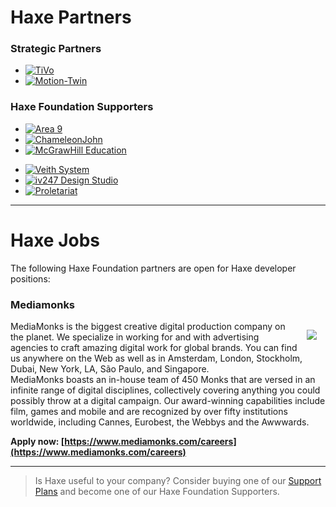 # Haxe Partners

<div class="row-fluid anchor-target" id="partners" name="partners">
<div class="span6">
<h3>Strategic Partners</h3>
<ul class="logos">
  <li title="TiVo"><a href="http://www.tivo.com/"><img src="/img/partners/tivo-logo.png" alt="TiVo"></a></li>
  <li title="Motion-Twin"><a href="http://motion-twin.com/"><img src="/img/partners/motion-twin-logo.png" alt="Motion-Twin"></a></li>
</ul>
</div>
<div class="span6">
<h3>Haxe Foundation Supporters</h3>
<ul class="logos">
  <li title="Area 9"><a href="http://area9learning.com/"><img src="/img/partners/area-9-logo.png" alt="Area 9"></a></li>
  <li title="ChameleonJohn"><a href="http://www.chameleonjohn.com/"><img src="/img/partners/chameleonjohn-logo.png" alt="ChameleonJohn"></a></li>
  <li title="McGrawHill Education"><a href="http://www.mheducation.com/"><img src="/img/partners/mcgrawhilleducation-logo.png" alt="McGrawHill Education"></a></li>
</ul>
<ul class="logos">
  <li title="Veith System"><a href="http://www.veith-system.de/"><img src="/img/partners/veith-system.png" alt="Veith System"></a></li>
  <li title="iv247 Design Studio"><a href="http://iv247.com/"><img src="/img/partners/iv247-logo.png" alt="iv247 Design Studio"></a></li>
  <li title="Proletariat"><a href="http://proletariat.com"><img src="/img/partners/proletariat-logo.png" alt="Proletariat"></a></li>
</ul>
</div>
</div>

---

# Haxe Jobs 

The following Haxe Foundation partners are open for Haxe developer positions:

### Mediamonks
<img src="https://www.mediamonks.com/version/1470741895/inc/image/mediamonks-share.png" align="right" style="margin:1em"/>

MediaMonks is the biggest creative digital production company on the planet. We specialize in working for and with advertising agencies to craft amazing digital work for global brands. You can find us anywhere on the Web as well as in Amsterdam, London, Stockholm, Dubai, New York, LA, São Paulo, and Singapore.  
MediaMonks boasts an in-house team of 450 Monks that are versed in an infinite range of digital disciplines, collectively covering anything you could possibly throw at a digital campaign. Our award-winning capabilities include film, games and mobile and are recognized by over fifty institutions worldwide, including Cannes, Eurobest, the Webbys and the Awwwards.  

**Apply now: [https://www.mediamonks.com/careers](https://www.mediamonks.com/careers)**


---

> Is Haxe useful to your company? Consider buying one of our [Support Plans](support-plans.html) and become one of our Haxe Foundation Supporters.
